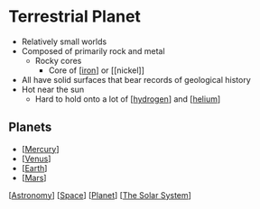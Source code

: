 # Terrestrial Planet

- Relatively small worlds
- Composed of primarily rock and metal
  - Rocky cores
    - Core of [[iron]] or [[nickel]]
- All have solid surfaces that bear records of geological history
- Hot near the sun
  - Hard to hold onto a lot of [[hydrogen]] and [[helium]]

## Planets

- [[Mercury]]
- [[Venus]]
- [[Earth]]
- [[Mars]]

[[Astronomy]] [[Space]] [[Planet]] [[The Solar System]]

[//begin]: # "Autogenerated link references for markdown compatibility"
[iron]: iron "Iron"
[hydrogen]: hydrogen "Hydrogen"
[helium]: helium "Helium"
[Mercury]: mercury "Mercury ☿"
[Venus]: venus "Venus ♀"
[Earth]: earth "Earth 🜨"
[Mars]: mars "Mars ♂"
[Astronomy]: astronomy "Astronomy"
[Space]: space "Space"
[Planet]: planet "Planet"
[The Solar System]: the-solar-system "The Solar System"
[//end]: # "Autogenerated link references"
